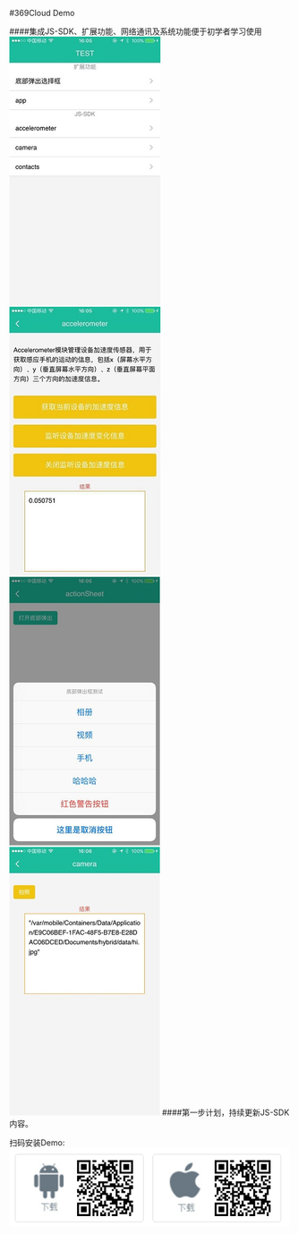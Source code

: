 #369Cloud Demo

####集成JS-SDK、扩展功能、网络通讯及系统功能便于初学者学习使用
![](doc/img/demo-home.jpg "")
![](doc/img/demo-accelerator.jpg "")
![](doc/img/demo-actionsheet.jpg "")
![](doc/img/demo-camera.jpg "")
####第一步计划，持续更新JS-SDK内容。

扫码安装Demo:</br>
![](doc/img/qrcode.png "App Download Url")